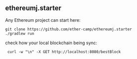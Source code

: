 ## ethereumj.starter

Any Ethereum project can start here:

```
git clone https://github.com/ether-camp/ethereumj.starter
./gradlew run
```


 check how your local blockchain being sync: 
 
```
 curl -w "\n" -X GET http://localhost:8080/bestBlock
```